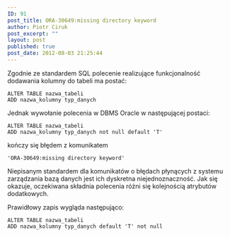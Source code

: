 ```yaml
---
ID: 91
post_title: ORA-30649:missing directory keyword
author: Piotr Ciruk
post_excerpt: ""
layout: post
published: true
post_date: 2012-08-03 21:25:44
---
```

Zgodnie ze standardem SQL polecenie realizujące funkcjonalność dodawania kolumny do tabeli ma postać:
```
ALTER TABLE nazwa_tabeli
ADD nazwa_kolumny typ_danych
```

Jednak wywołanie polecenia w DBMS Oracle w następującej postaci:
```
ALTER TABLE nazwa_tabeli
ADD nazwa_kolumny typ_danych not null default 'T'
```
kończy się błędem z komunikatem
```
'ORA-30649:missing directory keyword'
```

Niepisanym standardem dla komunikatów o błędach płynących z systemu zarządzania bazą danych jest ich dyskretna niejednoznaczność.
Jak się okazuje, oczekiwana składnia polecenia różni się kolejnością atrybutów dodatkowych.

Prawidłowy zapis wygląda następująco:
```
ALTER TABLE nazwa_tabeli
ADD nazwa_kolumny typ_danych default 'T' not null
```